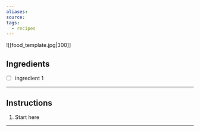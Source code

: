 ```yaml
---
aliases: 
source: 
tags:
  - recipes
---
```

![[food_template.jpg|300]]

## Ingredients
- [ ] ingredient 1
---
## Instructions
1. Start here
---
